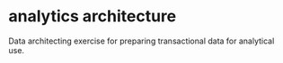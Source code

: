 # analytics architecture
 Data architecting exercise for preparing transactional data for analytical use.
